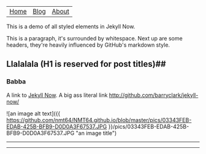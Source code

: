 
<table id="wrapheader">
	<tr>
		<td><a href="https://nmt64.github.io/">Home</a></td>
		<td><a href="https://github.com/nmt64/NMT64.github.io/blob/master/docs/2018-07-08.md">Blog</a></td>
		<td><a href="">About</a></td>
	</tr>
</table>


This is a demo of all styled elements in Jekyll Now.

This is a paragraph, it's surrounded by whitespace. Next up are some headers, they're heavily influenced by GitHub's markdown style.

## Llalalala (H1 is reserved for post titles)##

### Babba




A link to [Jekyll Now](http://github.com/barryclark/jekyll-now/). A big ass literal link <http://github.com/barryclark/jekyll-now/>



![an image alt text]({{ https://github.com/nmt64/NMT64.github.io/blob/master/pics/03343FEB-EDAB-425B-BFB9-D0D0A3F67537.JPG }}/pics/03343FEB-EDAB-425B-BFB9-D0D0A3F67537.JPG "an image title")


----
****
